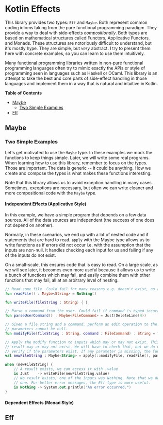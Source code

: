 # Kotlin Effects 

This library provides two types: `Eff` and `Maybe`. Both represent common coding 
idioms taking from the pure functional programming paradigm. They provide a way to 
deal with side-effects *compositionally*. Both types are based on mathematical 
structures called Functors, Applicative Functors, and Monads. These structures are 
notoriously difficult to understand, but it's mostly hype. They are simple, but *very*
abstract. I try to present them here with concrete examples, so you can learn to use 
them intuitively. 

Many functional programming libraries written in non-pure functional programming 
languages often try to mimic exactly the APIs or style of programming seen in 
languages such as Haskell or OCaml. This library is an attempt to take the best and 
core parts of side-effect handling in those languages and implement them in a way 
that is natural and intuitive in Kotlin.

**Table of Contents**

- [Maybe](#maybe)
  - [Two Simple Examples](#two-simple-examples)
- [Eff](#eff)


## Maybe

### Two Simple Examples

Let's get motivated to use the `Maybe` type. In these examples we mock the functions 
to keep things simple. Later, we will write some real programs. When learning how to 
use this library, remember to focus on the types. Those are important. The data is 
generic -- it could be anything. How we create and compose the types is what makes 
these functions interesting. 

Note that this library allows us to avoid exception handling in many cases. Sometimes, 
exceptions are necessary, but often we can write cleaner and more compositional code 
with the `Maybe` type.

#### Independent Effects (Applicative Style)

In this example, we have a simple program that depends on a few data sources. All of 
the data sources are independent (the success of one does not depend on another). 

Normally, in these scenarios, we end up with a lot of nested code and if statements 
that are hard to read. `apply` with the Maybe type allows us to write functions as if 
errors did not occur i.e. with the assumption that the inputs are non-null. It handles 
checking each input for us and failing if any of the inputs do not exist.

On a small-scale, this ensures code that is easy to read. On a large scale, as we will 
see later, it becomes even more useful because it allows us to write a bunch of 
functions which may fail, and easily combine them with other functions that may fail, 
all at an arbitrary level of nesting.

```kotlin
// Read some file. Could fail for many reasons e.g. doesn't exist, no read privileges
fun readFile() : Maybe<String> = Nothing()

fun writeFile(fileString : String) { }

// Parse a command from the user. Could fail if command is typed incorrectly.
fun parseUserCommand() : Maybe<FileCommand> = Just(DeleteLine(4))

// Given a file string and a command, perform an edit operation to the file. Note: The
// parameters cannot be null.
fun modifyFile(fileString : String, command : FileCommand) : String = ""

// Apply the modify function to inputs which may or may not exist. This implies that the
// result may or may not exist. We will have to check that, but we do not have to
// verify if the parameters exist. If any parameter is missing, the function will fail.
val newFileString : Maybe<String> = apply(::modifyFile, readFile(), parseUserCommand())

when (newFileString) {
    // A result exists, we can access it with .value
    is Just    -> writeFile(newFileString.value)
    // No result exists, one of the inputs was Nothing. Note that we don't know which
    // one. For better error messages, the Eff type is more useful.
    is Nothing -> System.out.println("An error occurred.")
}
```

#### Dependent Effects (Monad Style)


## Eff
